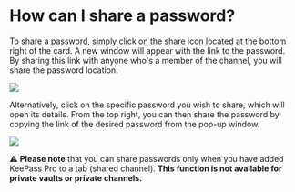 # How can I share a password?

<p class="no-margin">To share a password, simply click on the share icon located at the bottom right of the card. A new window will appear with the link to the password. By sharing this link with anyone who's a member of the channel, you will share the password location.</p>
<p class="no-margin"></p>
<div class="intercom-container"><img src="/assets/img/teams-pro/image_68.png"></div><p class="no-margin">Alternatively, click on the specific password you wish to share, which will open its details. From the top right, you can then share the password by copying the link of the desired password from the pop-up window.</p>
<p class="no-margin"></p>
<div class="intercom-container"><img src="/assets/img/teams-pro/image_69.png"></div><p class="no-margin"></p>
<p class="no-margin">⚠️ <b>Please note</b> that you can share passwords only when you have added KeePass Pro to a tab (shared channel). <b>This function is not available for private vaults or private channels.</b></p>

<Intercom />
<Clarity />
<GoogleAnalytics />


